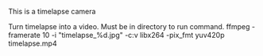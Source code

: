 This is a timelapse camera

Turn timelapse into a video.
Must be in directory to run command.
ffmpeg -framerate 10 -i "timelapse_%d.jpg" -c:v libx264 -pix_fmt yuv420p timelapse.mp4

